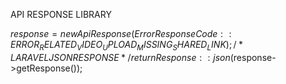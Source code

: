 API RESPONSE LIBRARY

$response = new ApiResponse(ErrorResponseCode::ERROR_RELATED_VIDEO_UPLOAD_MISSING_SHARED_LINK);
/* LARAVEL JSON RESPONSE */
return Response::json($response->getResponse());

